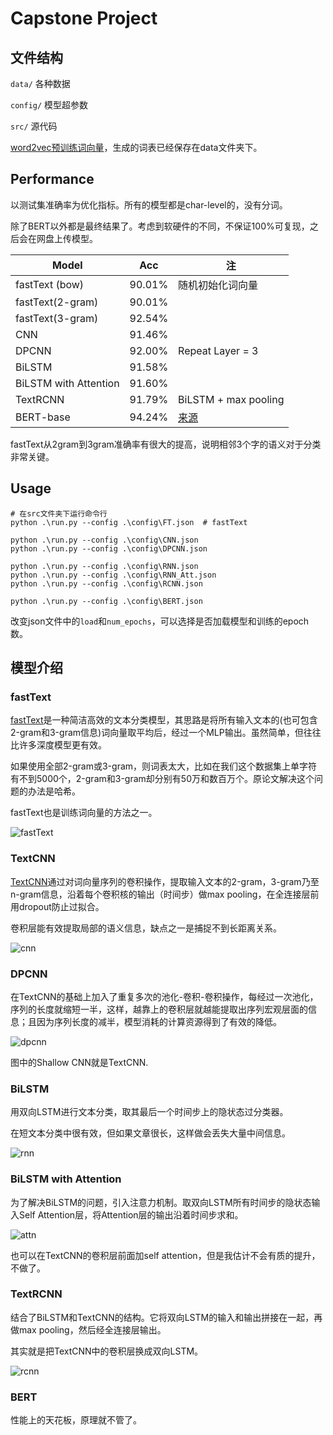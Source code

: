 # Capstone Project

## 文件结构

`data/` 各种数据

`config/` 模型超参数

`src/` 源代码

[word2vec预训练词向量](https://pan.baidu.com/s/1pUqyn7mnPcUmzxT64gGpSw)，生成的词表已经保存在data文件夹下。

## Performance

以测试集准确率为优化指标。所有的模型都是char-level的，没有分词。

除了BERT以外都是最终结果了。考虑到软硬件的不同，不保证100%可复现，之后会在网盘上传模型。

| Model    | Acc    | 注                                                  |
| -------- | ------ | ----------------------------------------------------- |
| fastText (bow) | 90.01% | 随机初始化词向量 |
| fastText(2-gram) | 90.01% |  |
| fastText(3-gram) | 92.54% |  |
| CNN | 91.46% |  |
| DPCNN    | 92.00% | Repeat Layer = 3 |
| BiLSTM | 91.58% |                                                       |
| BiLSTM with Attention | 91.60% ||
| TextRCNN | 91.79% | BiLSTM + max pooling                                  |
| BERT-base | 94.24% | [来源](https://github.com/ymcui/Chinese-BERT-wwm) |

fastText从2gram到3gram准确率有很大的提高，说明相邻3个字的语义对于分类非常关键。

## Usage

```shell
# 在src文件夹下运行命令行
python .\run.py --config .\config\FT.json  # fastText

python .\run.py --config .\config\CNN.json
python .\run.py --config .\config\DPCNN.json  

python .\run.py --config .\config\RNN.json
python .\run.py --config .\config\RNN_Att.json
python .\run.py --config .\config\RCNN.json

python .\run.py --config .\config\BERT.json
```

改变json文件中的`load`和`num_epochs`，可以选择是否加载模型和训练的epoch数。

## 模型介绍

### fastText

[fastText](https://arxiv.org/pdf/1607.01759.pdf)是一种简洁高效的文本分类模型，其思路是将所有输入文本的(也可包含2-gram和3-gram信息)词向量取平均后，经过一个MLP输出。虽然简单，但往往比许多深度模型更有效。

如果使用全部2-gram或3-gram，则词表太大，比如在我们这个数据集上单字符有不到5000个，2-gram和3-gram却分别有50万和数百万个。原论文解决这个问题的办法是哈希。

fastText也是训练词向量的方法之一。

![fastText](./doc/fastText.png)

### TextCNN

[TextCNN](https://arxiv.org/abs/1408.5882)通过对词向量序列的卷积操作，提取输入文本的2-gram，3-gram乃至n-gram信息，沿着每个卷积核的输出（时间步）做max pooling，在全连接层前用dropout防止过拟合。

卷积层能有效提取局部的语义信息，缺点之一是捕捉不到长距离关系。

![cnn](./doc/cnn.png)

### DPCNN

在TextCNN的基础上加入了重复多次的池化-卷积-卷积操作，每经过一次池化，序列的长度就缩短一半，这样，越靠上的卷积层就越能提取出序列宏观层面的信息；且因为序列长度的减半，模型消耗的计算资源得到了有效的降低。

![dpcnn](./doc/dpcnn.png)

图中的Shallow CNN就是TextCNN.

### BiLSTM

用双向LSTM进行文本分类，取其最后一个时间步上的隐状态过分类器。

在短文本分类中很有效，但如果文章很长，这样做会丢失大量中间信息。

![rnn](./doc/rnn.png)

### BiLSTM with Attention

为了解决BiLSTM的问题，引入注意力机制。取双向LSTM所有时间步的隐状态输入Self Attention层，将Attention层的输出沿着时间步求和。

![attn](./doc/attn.png)

也可以在TextCNN的卷积层前面加self attention，但是我估计不会有质的提升，不做了。

### TextRCNN

结合了BiLSTM和TextCNN的结构。它将双向LSTM的输入和输出拼接在一起，再做max pooling，然后经全连接层输出。

其实就是把TextCNN中的卷积层换成双向LSTM。

![rcnn](./doc/rcnn.png)

### BERT

性能上的天花板，原理就不管了。

